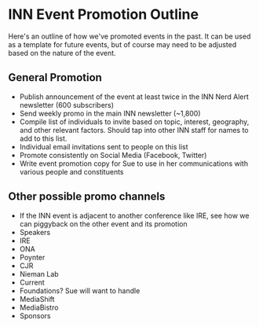# INN Event Promotion Outline

Here's an outline of how we've promoted events in the past. It can be used as a template for future events, but of course may need to be adjusted based on the nature of the event.

## General Promotion
- Publish announcement of the event at least twice in the INN Nerd Alert newsletter (600 subscribers)
- Send weekly promo in the main INN newsletter (~1,800)
- Compile list of individuals to invite based on topic, interest, geography, and other relevant factors. Should tap into other INN staff for names to add to this list.
- Individual email invitations sent to people on this list
- Promote consistently on Social Media (Facebook, Twitter)
- Write event promotion copy for Sue to use in her communications with various people and constituents

## Other possible promo channels
- If the INN event is adjacent to another conference like IRE, see how we can piggyback on the other event and its promotion
- Speakers
- IRE
- ONA
- Poynter
- CJR
- Nieman Lab
- Current
- Foundations? Sue will want to handle
- MediaShift
- MediaBistro
- Sponsors